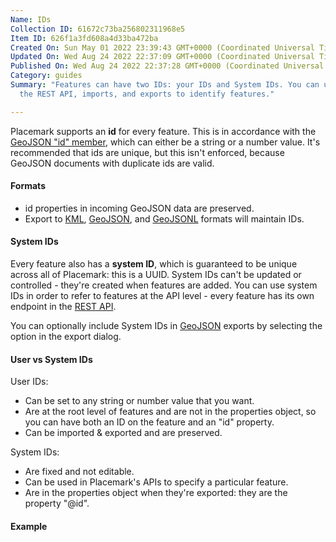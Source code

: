```yaml
---
Name: IDs
Collection ID: 61672c73ba256802311968e5
Item ID: 626f1a3fd608a4d33ba472ba
Created On: Sun May 01 2022 23:39:43 GMT+0000 (Coordinated Universal Time)
Updated On: Wed Aug 24 2022 22:37:09 GMT+0000 (Coordinated Universal Time)
Published On: Wed Aug 24 2022 22:37:28 GMT+0000 (Coordinated Universal Time)
Category: guides
Summary: "Features can have two IDs: your IDs and System IDs. You can use IDs in
  the REST API, imports, and exports to identify features."

---
```


Placemark supports an **id** for every feature. This is in accordance with the [GeoJSON "id" member](https://datatracker.ietf.org/doc/html/rfc7946#section-3.2), which can either be a string or a number value. It's recommended that ids are unique, but this isn't enforced, because GeoJSON documents with duplicate ids are valid.

#### Formats

* id properties in incoming GeoJSON data are preserved.
* Export to [KML](/documentation/kml), [GeoJSON](/documentation/geojson), and [GeoJSONL](/documentation/geojsonl) formats will maintain IDs.

#### System IDs

Every feature also has a **system ID**, which is guaranteed to be unique across all of Placemark: this is a UUID. System IDs can't be updated or controlled - they're created when features are added. You can use system IDs in order to refer to features at the API level - every feature has its own endpoint in the [REST API](/documentation/placemark-rest-api).

You can optionally include System IDs in [GeoJSON](/documentation/geojson) exports by selecting the option in the export dialog.

#### User vs System IDs

User IDs:

* Can be set to any string or number value that you want.
* Are at the root level of features and are not in the properties object, so you can have both an ID on the feature and an "id" property.
* Can be imported & exported and are preserved.

System IDs:

* Are fixed and not editable.
* Can be used in Placemark's APIs to specify a particular feature.
* Are in the properties object when they're exported: they are the property "@id".

#### Example
